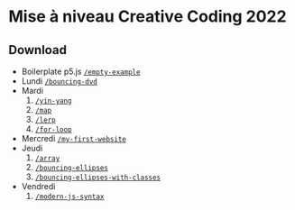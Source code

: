 # Mise à niveau Creative Coding 2022

## Download
- Boilerplate p5.js [`/empty-example`](https://minhaskamal.github.io/DownGit/#/home?url=https://github.com/ecal-mid/man-creative-coding-2022/blob/main/empty-example)
- Lundi [`/bouncing-dvd`](https://minhaskamal.github.io/DownGit/#/home?url=https://github.com/ecal-mid/man-creative-coding-2022/blob/main/bouncing-dvd)
- Mardi
  1. [`/yin-yang`](https://minhaskamal.github.io/DownGit/#/home?url=https://github.com/ecal-mid/man-creative-coding-2022/blob/main/yin-yang)
  2. [`/map`](https://minhaskamal.github.io/DownGit/#/home?url=https://github.com/ecal-mid/man-creative-coding-2022/blob/main/map)
  3. [`/lerp`](https://minhaskamal.github.io/DownGit/#/home?url=https://github.com/ecal-mid/man-creative-coding-2022/blob/main/lerp)
  4. [`/for-loop`](https://minhaskamal.github.io/DownGit/#/home?url=https://github.com/ecal-mid/man-creative-coding-2022/blob/main/for-loop)
- Mercredi [`/my-first-website`](https://minhaskamal.github.io/DownGit/#/home?url=https://github.com/ecal-mid/man-creative-coding-2022/blob/main/my-first-website)
- Jeudi
  1. [`/array`](https://minhaskamal.github.io/DownGit/#/home?url=https://github.com/ecal-mid/man-creative-coding-2022/blob/main/array)
  2. [`/bouncing-ellipses`](https://minhaskamal.github.io/DownGit/#/home?url=https://github.com/ecal-mid/man-creative-coding-2022/blob/main/bouncing-ellipses)
  3. [`/bouncing-ellipses-with-classes`](https://minhaskamal.github.io/DownGit/#/home?url=https://github.com/ecal-mid/man-creative-coding-2022/blob/main/bouncing-ellipses-with-classes)
- Vendredi
  1. [`/modern-js-syntax`](https://minhaskamal.github.io/DownGit/#/home?url=https://github.com/ecal-mid/man-creative-coding-2022/blob/main/modern-js-syntax)

